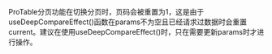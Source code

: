 ProTable分页功能在切换分页时，页码会被重置为1，这是由于useDeepCompareEffect()函数在params不为空且已经请求过数据时会重置current。建议在使用useDeepCompareEffect()时，只在需要更新params时才进行操作。
